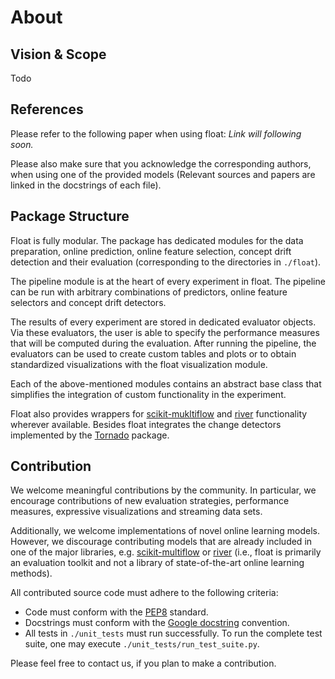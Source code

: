 # About
## Vision & Scope
Todo

## References
Please refer to the following paper when using float: *Link will following soon.*

Please also make sure that you acknowledge the corresponding authors, when using one of the provided models (Relevant 
sources and papers are linked in the docstrings of each file).
 
## Package Structure
Float is fully modular. The package has dedicated modules for the data preparation, online prediction, online 
feature selection, concept drift detection and their evaluation (corresponding to the directories in ```./float```). 

The pipeline module is at the heart of every experiment in float. The pipeline can be run with arbitrary combinations of 
predictors, online feature selectors and concept drift detectors. 

The results of every experiment are stored in dedicated evaluator objects. Via these evaluators, the user is 
able to specify the performance measures that will be computed during the evaluation. After running the pipeline, the 
evaluators can be used to create custom tables and plots or to obtain standardized visualizations with the float visualization module. 

Each of the above-mentioned modules contains an abstract base class that simplifies the integration of custom 
functionality in the experiment. 

Float also provides wrappers for [scikit-mukltiflow](https://scikit-multiflow.readthedocs.io/en/stable/index.html) 
and [river](https://riverml.xyz/latest/) functionality wherever available. Besides float integrates the change detectors
implemented by the [Tornado](https://github.com/alipsgh/tornado) package.

## Contribution
We welcome meaningful contributions by the community. In particular, we encourage contributions of new evaluation strategies, 
performance measures, expressive visualizations and streaming data sets.

Additionally, we welcome implementations of novel online learning models. 
However, we discourage contributing models that are already included in one 
of the major libraries, e.g. [scikit-multiflow](https://scikit-multiflow.readthedocs.io/en/stable/#) or [river](https://riverml.xyz/latest/)
(i.e., float is primarily an evaluation toolkit and not a library of state-of-the-art online learning methods).

All contributed source code must adhere to the following criteria:

- Code must conform with the [PEP8](https://www.python.org/dev/peps/pep-0008/) standard.
- Docstrings must conform with the [Google docstring](https://google.github.io/styleguide/pyguide.html) convention.
- All tests in ```./unit_tests``` must run successfully. To run the complete test suite, one may execute 
```./unit_tests/run_test_suite.py```.

Please feel free to contact us, if you plan to make a contribution.